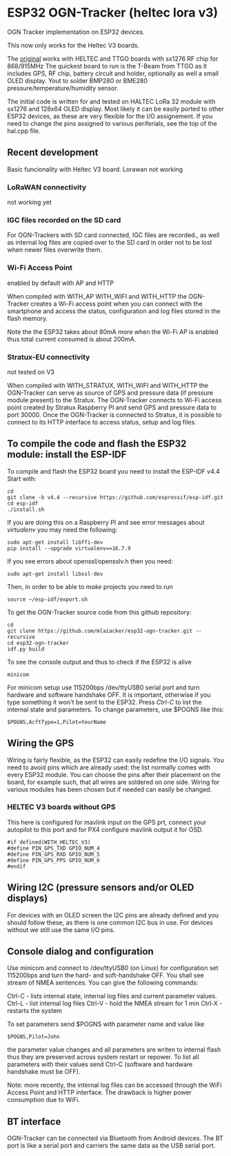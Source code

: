 # ESP32 OGN-Tracker (heltec lora v3)

OGN Tracker implementation on ESP32 devices.

This now only works for the Heltec V3 boards.

The [original](https://github.com/pjalocha/esp32-ogn-tracker) works with HELTEC and TTGO boards with sx1276 RF chip for 868/915MHz
The quickest board to run is the T-Beam from TTGO as it includes GPS, RF chip, battery circuit and holder, optionally as well a small OLED display. Yout to solder BMP280 or BME280 pressure/temperature/humidity sensor.

The initial code is written for and tested on HALTEC LoRa 32 module with sx1276 and 128x64 OLED display.
Most likely it can be easily ported to other ESP32 devices, as these are very flexible for the I/O assignement.
If you need to change the pins assigned to various periferials, see the top of the hal.cpp file.

## Recent development

Basic funcionality with Heltec V3 board. Lorawan not working

### LoRaWAN connectivity

not working yet

### IGC files recorded on the SD card

For OGN-Trackers with SD card connected, IGC files are recorded., as well as internal log files are copied over to the SD card in order not to be lost when newer files overwrite them.

### Wi-Fi Access Point

enabled by default with AP and HTTP

When compiled with WITH_AP WITH_WIFI and WITH_HTTP the OGN-Tracker creates a Wi-Fi access point when you can connect with the smartphone and access the status, configuration and log files stored in the flash memory.

Note the the ESP32 takes about 80mA more when the Wi-Fi AP is enabled thus total current consumed is about 200mA.

### Stratux-EU connectivity

not tested on V3

When compiled with WITH_STRATUX, WITH_WIFI and WITH_HTTP the OGN-Tracker can serve as source of GPS and pressure data (if pressure module present) to the Stratux. The OGN-Tracker connects to Wi-Fi access point created by Stratux Raspberry PI and send GPS and pressure data to port 30000.
Once the OGN-Tracker is connected to Stratux, it is possible to connect to its HTTP interface to access status, setup and log files.

## To compile the code and flash the ESP32 module: install the ESP-IDF

To compile and flash the ESP32 board you need to install the ESP-IDF v4.4
Start with:

```
cd
git clone -b v4.4 --recursive https://github.com/espressif/esp-idf.git
cd esp-idf
./install.sh
```
If you are doing this on a Raspberry PI and see error messages about *virtualenv* you may need the following:
```
sudo apt-get install libffi-dev
pip install --upgrade virtualenv==16.7.9
```

If you see errors about openssl/opensslv.h then you need:
```
sudo apt-get install libssl-dev
```

Then, in order to be able to *make* projects you need to run
```
source ~/esp-idf/export.sh
```

To get the OGN-Tracker source code from this github repository:
```
cd
git clone https://github.com/mlaiacker/esp32-ogn-tracker.git --recursive
cd esp32-ogn-tracker
idf.py build
```

To see the console output and thus to check if the ESP32 is alive
```
minicom
```
For minicom setup use 115200bps /dev/ttyUSB0 serial port and turn hardware and software handshake OFF. It is important, otherwise if you type something it won't be sent to the ESP32.
Press *Ctrl-C* to list the internal state and parameters. To change parameters, use $POGNS like this:
```
$POGNS,AcftType=1,Pilot=YourName
```

## Wiring the GPS

Wiring is fairly flexible, as the ESP32 can easily redefine the I/O signals. You need to avoid pins which are already used: the list normally comes with every ESP32 module. You can choose the pins after their placement on the board, for example such, that all wires are soldered on one side. Wiring for various modules has been chosen but if needed can easily be changed.

### HELTEC V3 boards without GPS

This here is configured for mavlink input on the GPS prt, connect your autopilot to this port and for PX4 configure mavlink output it for OSD.

```
#if defined(WITH_HELTEC_V3)
#define PIN_GPS_TXD GPIO_NUM_4 
#define PIN_GPS_RXD GPIO_NUM_5 
#define PIN_GPS_PPS GPIO_NUM_6 
#endif
```

## Wiring I2C (pressure sensors and/or OLED displays)

For devices with an OLED screen the I2C pins are already defined and you should follow these, as there is one common I2C bus in use.
For devices without we still use the same I/O pins.


## Console dialog and configuration

Use minicom and connect to /dev/ttyUSB0 (on Linux) for configuration set 115200bps and turn the hard- and soft-handshake OFF.
You shall see stream of NMEA sentences.
You can give the following commands:

Ctrl-C - lists internal state, internal log files and current parameter values.
Ctrl-L - list internal log files
Ctrl-V - hold the NMEA stream for 1 min
Ctrl-X - restarts the system

To set parameters send $POGNS with parameter name and value like
```
$POGNS,Pilot=John
```
the parameter value changes and all parameters are writen to internal flash thus they are preserved across system restart or repower.
To list all parameters with their values send Ctrl-C (software and hardware handshake must be OFF).

Note: more recently, the internal log files can be accessed through the WiFi Access Point and HTTP interface.
The drawback is higher power consumption due to WiFi.

## BT interface

OGN-Tracker can be connected via Bluetooth from Android devices. The BT port is like a serial port and carriers the same data as the USB serial port.

